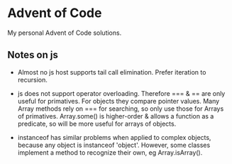 # Advent of Code
My personal Advent of Code solutions.

## Notes on js
- Almost no js host supports tail call elimination. Prefer iteration to
  recursion.

- js does not support operator overloading. Therefore === & == are only useful
  for primatives. For objects they compare pointer values. Many Array methods
  rely on === for searching, so only use those for Arrays of
  primatives. Array.some() is higher-order & allows a function as a predicate,
  so will be more useful for arrays of objects.

- instanceof has similar problems when applied to complex objects, because any
  object is instanceof 'object'. However, some classes implement a method to
  recognize their own, eg Array.isArray().